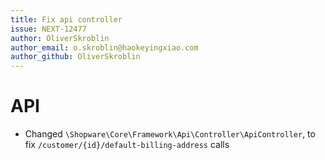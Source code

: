 ```yaml
---
title: Fix api controller
issue: NEXT-12477
author: OliverSkroblin
author_email: o.skroblin@haokeyingxiao.com 
author_github: OliverSkroblin
---
```

# API
* Changed `\Shopware\Core\Framework\Api\Controller\ApiController`, to fix `/customer/{id}/default-billing-address` calls  
